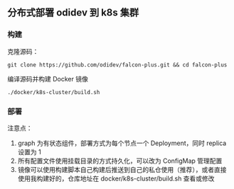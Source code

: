 ## 分布式部署 odidev 到 k8s 集群

### 构建

克隆源码：

```shell
git clone https://github.com/odidev/falcon-plus.git && cd falcon-plus 
```

编译源码并构建 Docker 镜像

```shell
./docker/k8s-cluster/build.sh
```

### 部署

注意点：

1. graph 为有状态组件，部署方式为每个节点一个 Deployment，同时 replica 设置为 1
2. 所有配置文件使用挂载目录的方式持久化，可以改为 ConfigMap 管理配置
3. 镜像可以使用构建脚本自己构建后推送到自己的私仓使用（推荐），或者直接使用我构建好的，仓库地址在 docker/k8s-cluster/build.sh 查看或修改